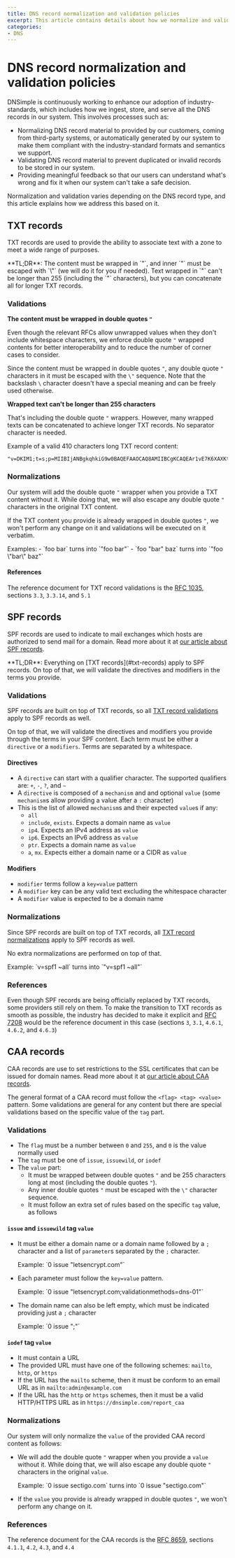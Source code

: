 ```yaml
---
title: DNS record normalization and validation policies
excerpt: This article contains details about how we normalize and validate DNS records.
categories:
- DNS
---
```


# DNS record normalization and validation policies

DNSimple is continuously working to enhance our adoption of industry-standards, which includes how we ingest, store, and serve all the DNS records in our system. This involves processes such as:
- Normalizing DNS record material to provided by our customers, coming from third-party systems, or automatically generated by our system to make them compliant with the industry-standard formats and semantics we support.
- Validating DNS record material to prevent duplicated or invalid records to be stored in our system.
- Providing meaningful feedback so that our users can understand what's wrong and fix it when our system can't take a safe decision.

Normalization and validation varies depending on the DNS record type, and this article explains how we address this based on it. 

## TXT records

TXT records are used to provide the ability to associate text with a zone to meet a wide range of purposes. 

<note>
**TL;DR**: The content must be wrapped in `"`, and inner `"` must be escaped with `\"` (we will do it for you if needed). Text wrapped in `"` can't be longer than 255 (including the `"` characters), but you can concatenate all for longer TXT records.
</note>

### Validations

**The content must be wrapped in double quotes `"`**

Even though the relevant RFCs allow unwrapped values when they don't include whitespace characters, we enforce double quote `"` wrapped contents for better interoperability and to reduce the number of corner cases to consider.

Since the content must be wrapped in double quotes `"`, any double quote `"` characters in it must be escaped with the `\"` sequence. Note that the backslash `\` character doesn't have a special meaning and can be freely used otherwise.

**Wrapped text can't be longer than 255 characters**

That's including the double quote `"` wrappers. However, many wrapped texts can be concatenated to achieve longer TXT records. No separator character is needed. 

<info>
Example of a valid 410 characters long TXT record content:

```
"v=DKIM1;t=s;p=MIIBIjANBgkqhkiG9w0BAQEFAAOCAQ8AMIIBCgKCAQEAr1vE7K6XAXKtID2wSBKpHW1cBCghiYvmry5vhYLySPltIpvYvzl5WGAgFTCcOF2QO8BLYvoihjr0oC84LjVt7xO3ZUaG3my3wWQcF0WObJwADl/GawBuum/4lcbJmlLHnqetfGR37WUG+t0NKK+Cz4xRkdtgYPZMYpmNirlhIwHWSNftqD6XI5DEA0LtwCb4gMa""hkWIKhTuukrVoYh58x7vI7g22AHheo+eypvcjx0SrQn9JnoVuL4mEin9FaSaLOGUah842fy3e21LOdB++yDxER4pha2hbpJHU5imcltOlsILPL1bvRlDaL9ZeN/Yjjyf3ZLEE0hgo94rrnXzM/QIDAQAB"
```
</info>

### Normalizations

Our system will add the double quote `"` wrapper when you provide a TXT content without it. While doing that, we will also escape any double quote `"` characters in the original TXT content.

If the TXT content you provide is already wrapped in double quotes `"`, we won't perform any change on it and validations will be executed on it verbatim.

<info>
Examples:
- `foo bar` turns into `"foo bar"`
- `foo "bar" baz` turns into `"foo \"bar\" baz"`
</info>

#### References

The reference document for TXT record validations is the [RFC 1035](https://www.rfc-editor.org/rfc/rfc1035), sections `3.3`, `3.3.14`, and `5.1`

## SPF records

SPF records are used to indicate to mail exchanges which hosts are authorized to send mail for a domain. Read more about it at [our article about SPF records](/articles/spf-record/).

<note>
**TL;DR**: Everything on [TXT records](#txt-records) apply to SPF records. On top of that, we will validate the directives and modifiers in the terms you provide.
</note>

### Validations

SPF records are built on top of TXT records, so all [TXT record validations](#validations) apply to SPF records as well.

On top of that, we will validate the directives and modifiers you provide through the terms in your SPF content. Each term must be either a `directive` or a `modifiers`. Terms are separated by a whitespace.

#### Directives

- A `directive` can start with a qualifier character. The supported qualifiers are: `+`, `-`, `?`, and `~`
- A `directive` is composed of a `mechanism` and and optional `value` (some `mechanism`s allow providing a value after a `:` character)
- This is the list of allowed `mechanism`s and their expected `value`s if any: 
  - `all`
  - `include`, `exists`. Expects a domain name as `value`
  - `ip4`. Expects an IPv4 address as `value`
  - `ip6`. Expects an IPv6 address as `value`
  - `ptr`. Expects a domain name as `value`
  - `a`, `mx`. Expects either a domain name or a CIDR as `value`

#### Modifiers

- `modifier` terms follow a `key=value` pattern
- A `modifier` key can be any valid text excluding the whitespace character
- A `modifier` value is expected to be a domain name

### Normalizations

Since SPF records are built on top of TXT records, all [TXT record normalizations](#normalizations) apply to SPF records as well.

No extra normalizations are performed on top of that.

<info>
Example: `v=spf1 ~all` turns into `"v=spf1 ~all"`
</info>

### References

Even though SPF records are being officially replaced by TXT records, some providers still rely on them. To make the transition to TXT records as smooth as possible, the industry has decided to make it explicit and [RFC 7208](https://www.rfc-editor.org/rfc/rfc7208) would be the reference document in this case (sections `3`, `3.1`, `4.6.1`, `4.6.2`, and `4.6.3`)

## CAA records

CAA records are use to set restrictions to the SSL certificates that can be issued for domain names. Read more about it at [our article about CAA records](/articles/caa-record/).

The general format of a CAA record must follow the `<flag> <tag> <value>` pattern. Some validations are general for any content but there are special validations based on the specific value of the `tag` part.

### Validations

- The `flag` must be a number between `0` and `255`, and `0` is the value normally used
- The `tag` must be one of `issue`, `issuewild`, or `iodef`
- The `value` part:
  - It must be wrapped between double quotes `"` and be 255 characters long at most (including the double quotes `"`). 
  - Any inner double quotes `"` must be escaped with the `\"` character sequence. 
  - It must follow an extra set of rules based on the specific `tag` value, as follows

#### `issue` and `issuewild` tag `value`

- It must be either a domain name or a domain name followed by a `;` character and a list of `parameter`s separated by the `;` character.

   <info>
   Example: `0 issue "letsencrypt.com"`
   </info>

- Each parameter must follow the `key=value` pattern.

   <info>
   Example: `0 issue "letsencrypt.com;validationmethods=dns-01"`
   </info>
  
- The domain name can also be left empty, which must be indicated providing just a `;` character

   <info>
   Example: `0 issue ";"`
   </info>

#### `iodef` tag `value`

- It must contain a URL
- The provided URL must have one of the following schemes: `mailto`, `http`, or `https`
- If the URL has the `mailto` scheme, then it must be conform to an email URL as in `mailto:admin@example.com`
- If the URL has the `http` or `https` schemes, then it must be a valid HTTP/HTTPS URL as in `https://dnsimple.com/report_caa`

### Normalizations

Our system will only normalize the `value` of the provided CAA record content as follows:
- We will add the double quote `"` wrapper when you provide a `value` without it. While doing that, we will also escape any double quote `"` characters in the original `value`.

   <info>
   Example: `0 issue sectigo.com` turns into `0 issue "sectigo.com"`
   </info>

- If the `value` you provide is already wrapped in double quotes `"`, we won't perform any change on it.

### References

The reference document for the CAA records is the [RFC 8659](https://www.rfc-editor.org/rfc/rfc8659.html), sections `4.1.1`, `4.2`, `4.3`, and `4.4`




